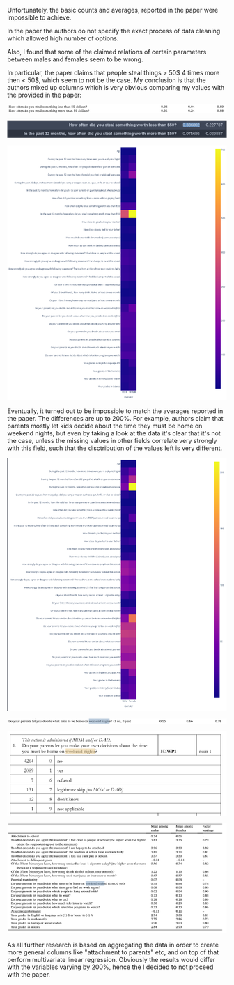 Unfortunately, the basic counts and averages, reported in the paper were impossible to achieve.

In the paper the authors do not specify the exact process of data cleaning which allowed high number of options.

Also, I found that some of the claimed relations of certain parameters between males and females seem to be wrong.

In particular, the paper claims that people steal things > 50$ 4 times more then < 50$, which seem to not be the case. My conclusion is that the authors mixed up columns which is very obvious comparing my values with the provided in the paper:

![Untitled](images/Untitled.png)

![Untitled](images/Untitled_1.png)

![Untitled](images/Untitled_2.png)

Eventually, it turned out to be impossible to match the averages reported in the paper. The differences are up to 200%. For example, authors claim that parents mostly let kids decide about the time they must be home on weekend nights, but even by taking a look at the data it's clear that it's not the case, unless the missing values in other fields correlate very strongly with this field, such that the disctribution of the values left is very different.

![Untitled](images/Untitled_3.png)

![Untitled](images/Untitled_4.png)

![Untitled](images/Untitled_5.png)

![Untitled](images/Untitled_6.png)

As all further research is based on aggregating the data in order to create more general columns like "attachment to parents" etc, and on top of that perform multivariate linear regression. Obviously the results would differ with the variables varying by 200%, hence the I decided to not proceed with the paper.
